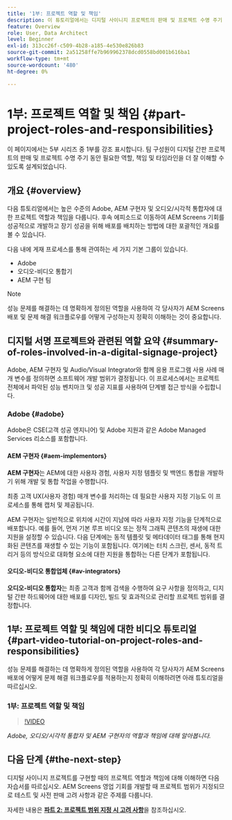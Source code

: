 ```yaml
---
title: '1부: 프로젝트 역할 및 책임'
description: 이 튜토리얼에서는 디지털 사이니지 프로젝트의 판매 및 프로젝트 수명 주기 동안 필요한 역할, 책임 및 타임라인을 이해합니다.
feature: Overview
role: User, Data Architect
level: Beginner
exl-id: 313cc26f-c509-4b28-a185-4e530e826b83
source-git-commit: 2a51258ffe7b969962378dcd0558bd001b616ba1
workflow-type: tm+mt
source-wordcount: '480'
ht-degree: 0%

---
```


# 1부: 프로젝트 역할 및 책임 {#part-project-roles-and-responsibilities}

이 페이지에서는 5부 시리즈 중 1부를 강조 표시합니다. 팀 구성원이 디지털 간판 프로젝트의 판매 및 프로젝트 수명 주기 동안 필요한 역할, 책임 및 타임라인을 더 잘 이해할 수 있도록 설계되었습니다.

## 개요 {#overview}

다음 튜토리얼에서는 높은 수준의 Adobe, AEM 구현자 및 오디오/시각적 통합자에 대한 프로젝트 역할과 책임을 다룹니다. 후속 에피소드로 이동하여 AEM Screens 기회를 성공적으로 개발하고 장기 성공을 위해 배포를 배치하는 방법에 대한 포괄적인 개요를 볼 수 있습니다.

다음 내에 게재 프로세스를 통해 관여하는 세 가지 기본 그룹이 있습니다.

* Adobe
* 오디오-비디오 통합기
* AEM 구현 팀

>[!NOTE]
>
>성능 문제를 해결하는 데 명확하게 정의된 역할을 사용하여 각 당사자가 AEM Screens 배포 및 문제 해결 워크플로우를 어떻게 구성하는지 정확히 이해하는 것이 중요합니다.

## 디지털 서명 프로젝트와 관련된 역할 요약 {#summary-of-roles-involved-in-a-digital-signage-project}

Adobe, AEM 구현자 및 Audio/Visual Integrator와 함께 응용 프로그램 사용 사례 매개 변수를 정의하면 소프트웨어 개발 범위가 결정됩니다. 이 프로세스에서는 프로젝트 전체에서 파악된 성능 벤치마크 및 성공 지표를 사용하여 단계별 접근 방식을 수립합니다.

### Adobe {#adobe}

Adobe은 CSE(고객 성공 엔지니어) 및 Adobe 지원과 같은 Adobe Managed Services 리소스를 포함합니다.

#### AEM 구현자 {#aem-implementors}

**AEM 구현자**&#x200B;는 AEM에 대한 사용자 경험, 사용자 지정 템플릿 및 백엔드 통합을 개발하기 위해 개발 및 통합 작업을 수행합니다.

최종 고객 UX(사용자 경험) 매개 변수를 처리하는 데 필요한 사용자 지정 기능도 이 프로세스를 통해 캡처 및 제공됩니다.

AEM 구현자는 일반적으로 위치에 시간이 지남에 따라 사용자 지정 기능을 단계적으로 배포합니다. 예를 들어, 먼저 기본 루프 비디오 또는 정적 그래픽 콘텐츠의 재생에 대한 지원을 설정할 수 있습니다. 다음 단계에는 동적 템플릿 및 메타데이터 태그를 통해 현지화된 콘텐츠를 재생할 수 있는 기능이 포함됩니다. 여기에는 터치 스크린, 센서, 동적 트리거 등의 방식으로 대화형 요소에 대한 지원을 통합하는 다른 단계가 포함됩니다.

#### 오디오-비디오 통합업체 {#av-integrators}

**오디오-비디오 통합자**&#x200B;는 최종 고객과 함께 검색을 수행하여 요구 사항을 정의하고, 디지털 간판 하드웨어에 대한 배포를 디자인, 빌드 및 효과적으로 관리할 프로젝트 범위를 결정합니다.

## 1부: 프로젝트 역할 및 책임에 대한 비디오 튜토리얼 {#part-video-tutorial-on-project-roles-and-responsibilities}

성능 문제를 해결하는 데 명확하게 정의된 역할을 사용하여 각 당사자가 AEM Screens 배포에 어떻게 문제 해결 워크플로우를 적용하는지 정확히 이해하려면 아래 튜토리얼을 따르십시오.

### 1부: 프로젝트 역할 및 책임

>[!VIDEO](https://video.tv.adobe.com/v/32833?captions=kor)

*Adobe, 오디오/시각적 통합자 및 AEM 구현자의 역할과 책임에 대해 알아봅니다.*

## 다음 단계 {#the-next-step}

디지털 사이니지 프로젝트를 구현할 때의 프로젝트 역할과 책임에 대해 이해하면 다음 자습서를 따르십시오. AEM Screens 영업 기회를 개발할 때 프로젝트 범위가 지정되므로 테스트 및 사전 판매 고려 사항과 같은 주제를 다룹니다.

자세한 내용은 **[파트 2: 프로젝트 범위 지정 시 고려 사항](project-considerations.md)**&#x200B;을 참조하십시오.
